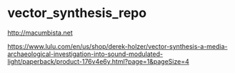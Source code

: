 # vector_synthesis_repo

http://macumbista.net

https://www.lulu.com/en/us/shop/derek-holzer/vector-synthesis-a-media-archaeological-investigation-into-sound-modulated-light/paperback/product-176v4e6y.html?page=1&pageSize=4
